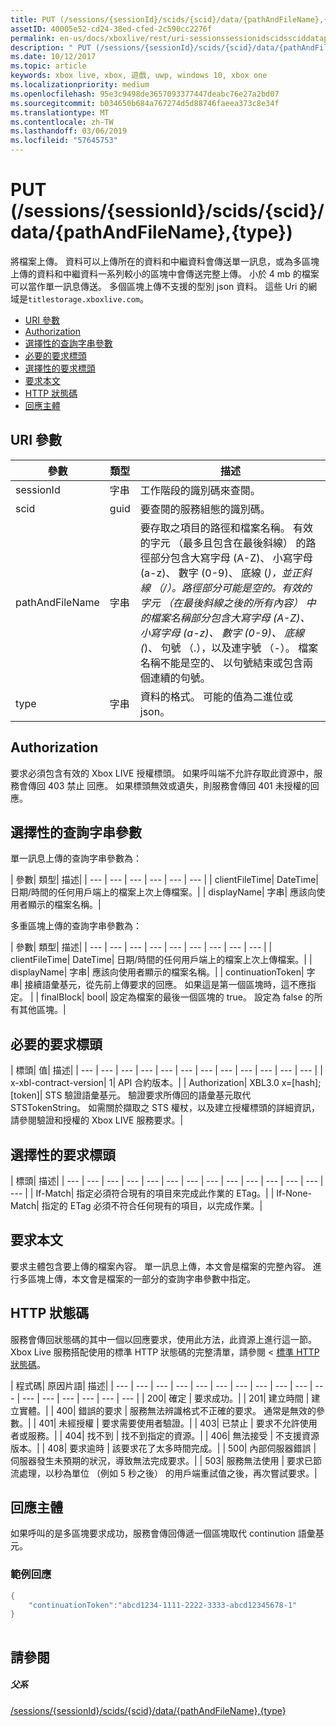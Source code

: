 ```yaml
---
title: PUT (/sessions/{sessionId}/scids/{scid}/data/{pathAndFileName},{type})
assetID: 40005e52-cd24-38ed-cfed-2c590cc2276f
permalink: en-us/docs/xboxlive/rest/uri-sessionssessionidscidssciddatapathandfilenametype-put.html
description: " PUT (/sessions/{sessionId}/scids/{scid}/data/{pathAndFileName},{type})"
ms.date: 10/12/2017
ms.topic: article
keywords: xbox live, xbox, 遊戲, uwp, windows 10, xbox one
ms.localizationpriority: medium
ms.openlocfilehash: 95e3c9498de3657093377447deabc76e27a2bd07
ms.sourcegitcommit: b034650b684a767274d5d88746faeea373c8e34f
ms.translationtype: MT
ms.contentlocale: zh-TW
ms.lasthandoff: 03/06/2019
ms.locfileid: "57645753"
---
```

# <a name="put-sessionssessionidscidssciddatapathandfilenametype"></a>PUT (/sessions/{sessionId}/scids/{scid}/data/{pathAndFileName},{type})
將檔案上傳。 資料可以上傳所在的資料和中繼資料會傳送單一訊息，或為多區塊上傳的資料和中繼資料一系列較小的區塊中會傳送完整上傳。 小於 4 mb 的檔案可以當作單一訊息傳送。 多個區塊上傳不支援的型別 json 資料。 這些 Uri 的網域是`titlestorage.xboxlive.com`。
 
  * [URI 參數](#ID4EX)
  * [Authorization](#ID4EEB)
  * [選擇性的查詢字串參數](#ID4ERB)
  * [必要的要求標頭](#ID4ENE)
  * [選擇性的要求標頭](#ID4EWF)
  * [要求本文](#ID4EZG)
  * [HTTP 狀態碼](#ID4EEH)
  * [回應主體](#ID4EXEAC)
 
<a id="ID4EX"></a>

 
## <a name="uri-parameters"></a>URI 參數 
 
| 參數| 類型| 描述| 
| --- | --- | --- | 
| sessionId| 字串| 工作階段的識別碼來查閱。| 
| scid| guid| 要查閱的服務組態的識別碼。| 
| pathAndFileName| 字串| 要存取之項目的路徑和檔案名稱。 有效的字元 （最多且包含在最後斜線） 的路徑部分包含大寫字母 (A-Z)、 小寫字母 (a-z)、 數字 (0-9)、 底線 (_)，並正斜線 （/）。路徑部分可能是空的。有效的字元 （在最後斜線之後的所有內容） 中的檔案名稱部分包含大寫字母 (A-Z)、 小寫字母 (a-z)、 數字 (0-9)、 底線 (_)、 句號 （.），以及連字號 （-）。 檔案名稱不能是空的、 以句號結束或包含兩個連續的句號。| 
| type| 字串| 資料的格式。 可能的值為二進位或 json。| 
  
<a id="ID4EEB"></a>

 
## <a name="authorization"></a>Authorization 
 
要求必須包含有效的 Xbox LIVE 授權標頭。 如果呼叫端不允許存取此資源中，服務會傳回 403 禁止 回應。 如果標頭無效或遺失，則服務會傳回 401 未授權的回應。 
  
<a id="ID4ERB"></a>

 
## <a name="optional-query-string-parameters"></a>選擇性的查詢字串參數 
 
單一訊息上傳的查詢字串參數為：
 
| 參數| 類型| 描述| 
| --- | --- | --- | --- | --- | --- | 
| clientFileTime| DateTime| 日期/時間的任何用戶端上的檔案上次上傳檔案。| 
| displayName| 字串| 應該向使用者顯示的檔案名稱。| 
 
多重區塊上傳的查詢字串參數為：
 
| 參數| 類型| 描述| 
| --- | --- | --- | --- | --- | --- | --- | --- | --- | 
| clientFileTime| DateTime| 日期/時間的任何用戶端上的檔案上次上傳檔案。| 
| displayName| 字串| 應該向使用者顯示的檔案名稱。| 
| continuationToken| 字串| 接續語彙基元，從先前上傳要求的回應。 如果這是第一個區塊時，這不應指定。 | 
| finalBlock| bool| 設定為檔案的最後一個區塊的 true。 設定為 false 的所有其他區塊。| 
  
<a id="ID4ENE"></a>

 
## <a name="required-request-headers"></a>必要的要求標頭
 
| 標頭| 值| 描述| 
| --- | --- | --- | --- | --- | --- | --- | --- | --- | --- | --- | --- | 
| x-xbl-contract-version| 1| API 合約版本。| 
| Authorization| XBL3.0 x=[hash];[token]| STS 驗證語彙基元。 驗證要求所傳回的語彙基元取代 STSTokenString。 如需關於擷取之 STS 權杖，以及建立授權標頭的詳細資訊，請參閱驗證和授權的 Xbox LIVE 服務要求。| 
  
<a id="ID4EWF"></a>

 
## <a name="optional-request-headers"></a>選擇性的要求標頭
 
| 標頭| 描述| 
| --- | --- | --- | --- | --- | --- | --- | --- | --- | --- | --- | --- | --- | --- | 
| If-Match| 指定必須符合現有的項目來完成此作業的 ETag。| 
| If-None-Match| 指定的 ETag 必須不符合任何現有的項目，以完成作業。| 
  
<a id="ID4EZG"></a>

 
## <a name="request-body"></a>要求本文 
 
要求主體包含要上傳的檔案內容。 單一訊息上傳，本文會是檔案的完整內容。 進行多區塊上傳，本文會是檔案的一部分的查詢字串參數中指定。 
  
<a id="ID4EEH"></a>

 
## <a name="http-status-codes"></a>HTTP 狀態碼 
 
服務會傳回狀態碼的其中一個以回應要求，使用此方法，此資源上進行這一節。 Xbox Live 服務搭配使用的標準 HTTP 狀態碼的完整清單，請參閱 <<c0> [ 標準 HTTP 狀態碼](../../additional/httpstatuscodes.md)。
 
| 程式碼| 原因片語| 描述| 
| --- | --- | --- | --- | --- | --- | --- | --- | --- | --- | --- | --- | --- | --- | --- | --- | --- | 
| 200| 確定 | 要求成功。| 
| 201| 建立時間 | 建立實體。| 
| 400| 錯誤的要求 | 服務無法辨識格式不正確的要求。 通常是無效的參數。| 
| 401| 未經授權 | 要求需要使用者驗證。| 
| 403| 已禁止 | 要求不允許使用者或服務。| 
| 404| 找不到 | 找不到指定的資源。| 
| 406| 無法接受 | 不支援資源版本。| 
| 408| 要求逾時 | 該要求花了太多時間完成。| 
| 500| 內部伺服器錯誤 | 伺服器發生未預期的狀況，導致無法完成要求。| 
| 503| 服務無法使用 | 要求已節流處理，以秒為單位 （例如 5 秒之後） 的用戶端重試值之後，再次嘗試要求。| 
  
<a id="ID4EXEAC"></a>

 
## <a name="response-body"></a>回應主體 
 
如果呼叫的是多區塊要求成功，服務會傳回傳遞一個區塊取代 continution 語彙基元。
 
<a id="ID4EDFAC"></a>

 
### <a name="sample-response"></a>範例回應
 

```cpp
{
    "continuationToken":"abcd1234-1111-2222-3333-abcd12345678-1"
}
         
```

   
<a id="ID4EPFAC"></a>

 
## <a name="see-also"></a>請參閱
 
<a id="ID4ERFAC"></a>

 
##### <a name="parent"></a>父系  

[/sessions/{sessionId}/scids/{scid}/data/{pathAndFileName},{type}](uri-sessionssessionidscidssciddatapathandfilenametype.md)

   
